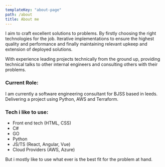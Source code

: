```yaml
---
templateKey: "about-page"
path: /about
title: About me
---
```


I aim to craft excellent solutions to problems. By firstly choosing the right technologies for the job. Iterative implementations to ensure the highest quality and performance and finally maintaining relevant upkeep and extension of deployed solutions.

With experience leading projects technically from the ground up, providing technical talks to other internal engineers and consulting others with their problems.

### Current Role:

I am currently a software engineering consultant for BJSS based in leeds. Delivering a project using Python, AWS and Terraform.

### Tech i like to use:

- Front end tech (HTML, CSS)
- C#
- GO
- Python
- JS/TS (React, Angular, Vue)
- Cloud Providers (AWS, Azure)

But i mostly like to use what ever is the best fit for the problem at hand.
